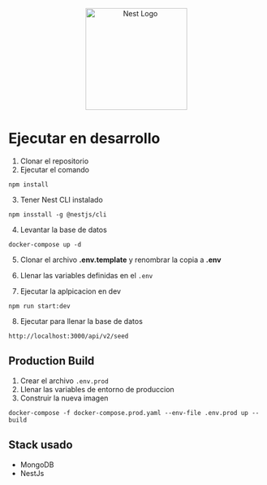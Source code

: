 <p align="center">
  <a href="http://nestjs.com/" target="blank"><img src="https://nestjs.com/img/logo-small.svg" width="200" alt="Nest Logo" /></a>
</p>

# Ejecutar en desarrollo

1. Clonar el repositorio
2. Ejecutar el comando

```
npm install
```

3. Tener Nest CLI instalado

```
npm insstall -g @nestjs/cli
```

4. Levantar la base de datos

```
docker-compose up -d
```

5. Clonar el archivo **.env.template** y renombrar la copia a **.env**

6. Llenar las variables definidas en el ```.env```

7. Ejecutar la aplpicacion en dev
```
npm run start:dev
```

8. Ejecutar para llenar la base de datos

```
http://localhost:3000/api/v2/seed
```

## Production Build
1. Crear el archivo  ```.env.prod```
2. Llenar las variables de entorno de produccion
3. Construir la nueva imagen 
```
docker-compose -f docker-compose.prod.yaml --env-file .env.prod up --build
```

## Stack usado

- MongoDB
- NestJs
